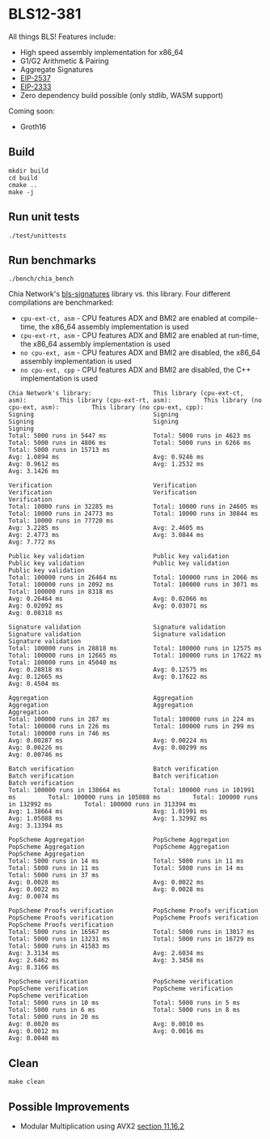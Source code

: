 # BLS12-381
All things BLS! Features include:

- High speed assembly implementation for x86_64
- G1/G2 Arithmetic & Pairing
- Aggregate Signatures
- [EIP-2537](https://eips.ethereum.org/EIPS/eip-2537)
- [EIP-2333](https://eips.ethereum.org/EIPS/eip-2333)
- Zero dependency build possible (only stdlib, WASM support)

Coming soon:
- Groth16

## Build
```
mkdir build
cd build
cmake ..
make -j
```

## Run unit tests
```
./test/unittests
```

## Run benchmarks
```
./bench/chia_bench
```

Chia Network's [bls-signatures](https://github.com/Chia-Network/bls-signatures) library vs. this library. Four different compilations are benchmarked:
- `cpu-ext-ct, asm` - CPU features ADX and BMI2 are enabled at compile-time, the x86_64 assembly implementation is used
- `cpu-ext-rt, asm` - CPU features ADX and BMI2 are enabled at run-time, the x86_64 assembly implementation is used
- `no cpu-ext, asm` - CPU features ADX and BMI2 are disabled, the x86_64 assembly implementation is used
- `no cpu-ext, cpp` - CPU features ADX and BMI2 are disabled, the C++ implementation is used
```
Chia Network's library:                 This library (cpu-ext-ct, asm):         This library (cpu-ext-rt, asm):         This library (no cpu-ext, asm):         This library (no cpu-ext, cpp):
Signing                                 Signing                                 Signing                                 Signing                                 Signing
Total: 5000 runs in 5447 ms             Total: 5000 runs in 4623 ms             Total: 5000 runs in 4806 ms             Total: 5000 runs in 6266 ms             Total: 5000 runs in 15713 ms
Avg: 1.0894 ms                          Avg: 0.9246 ms                          Avg: 0.9612 ms                          Avg: 1.2532 ms                          Avg: 3.1426 ms

Verification                            Verification                            Verification                            Verification                            Verification
Total: 10000 runs in 32285 ms           Total: 10000 runs in 24605 ms           Total: 10000 runs in 24773 ms           Total: 10000 runs in 30844 ms           Total: 10000 runs in 77720 ms
Avg: 3.2285 ms                          Avg: 2.4605 ms                          Avg: 2.4773 ms                          Avg: 3.0844 ms                          Avg: 7.772 ms

Public key validation                   Public key validation                   Public key validation                   Public key validation                   Public key validation
Total: 100000 runs in 26464 ms          Total: 100000 runs in 2066 ms           Total: 100000 runs in 2092 ms           Total: 100000 runs in 3071 ms           Total: 100000 runs in 8318 ms
Avg: 0.26464 ms                         Avg: 0.02066 ms                         Avg: 0.02092 ms                         Avg: 0.03071 ms                         Avg: 0.08318 ms

Signature validation                    Signature validation                    Signature validation                    Signature validation                    Signature validation
Total: 100000 runs in 28818 ms          Total: 100000 runs in 12575 ms          Total: 100000 runs in 12665 ms          Total: 100000 runs in 17622 ms          Total: 100000 runs in 45040 ms
Avg: 0.28818 ms                         Avg: 0.12575 ms                         Avg: 0.12665 ms                         Avg: 0.17622 ms                         Avg: 0.4504 ms

Aggregation                             Aggregation                             Aggregation                             Aggregation                             Aggregation
Total: 100000 runs in 287 ms            Total: 100000 runs in 224 ms            Total: 100000 runs in 226 ms            Total: 100000 runs in 299 ms            Total: 100000 runs in 746 ms
Avg: 0.00287 ms                         Avg: 0.00224 ms                         Avg: 0.00226 ms                         Avg: 0.00299 ms                         Avg: 0.00746 ms

Batch verification                      Batch verification                      Batch verification                      Batch verification                      Batch verification
Total: 100000 runs in 138664 ms         Total: 100000 runs in 101991 ms         Total: 100000 runs in 105088 ms         Total: 100000 runs in 132992 ms         Total: 100000 runs in 313394 ms
Avg: 1.38664 ms                         Avg: 1.01991 ms                         Avg: 1.05088 ms                         Avg: 1.32992 ms                         Avg: 3.13394 ms

PopScheme Aggregation                   PopScheme Aggregation                   PopScheme Aggregation                   PopScheme Aggregation                   PopScheme Aggregation
Total: 5000 runs in 14 ms               Total: 5000 runs in 11 ms               Total: 5000 runs in 11 ms               Total: 5000 runs in 14 ms               Total: 5000 runs in 37 ms
Avg: 0.0028 ms                          Avg: 0.0022 ms                          Avg: 0.0022 ms                          Avg: 0.0028 ms                          Avg: 0.0074 ms

PopScheme Proofs verification           PopScheme Proofs verification           PopScheme Proofs verification           PopScheme Proofs verification           PopScheme Proofs verification
Total: 5000 runs in 16567 ms            Total: 5000 runs in 13017 ms            Total: 5000 runs in 13231 ms            Total: 5000 runs in 16729 ms            Total: 5000 runs in 41583 ms
Avg: 3.3134 ms                          Avg: 2.6034 ms                          Avg: 2.6462 ms                          Avg: 3.3458 ms                          Avg: 8.3166 ms

PopScheme verification                  PopScheme verification                  PopScheme verification                  PopScheme verification                  PopScheme verification
Total: 5000 runs in 10 ms               Total: 5000 runs in 5 ms                Total: 5000 runs in 6 ms                Total: 5000 runs in 8 ms                Total: 5000 runs in 20 ms
Avg: 0.0020 ms                          Avg: 0.0010 ms                          Avg: 0.0012 ms                          Avg: 0.0016 ms                          Avg: 0.0040 ms
```

## Clean
```
make clean
```

## Possible Improvements
- Modular Multiplication using AVX2 [section 11.16.2](https://www.cs.princeton.edu/courses/archive/spr18/cos217/reading/x86-64-opt.pdf)

